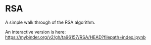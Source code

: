 # RSA

A simple walk through of the RSA algorithm.

An interactive version is here: https://mybinder.org/v2/gh/ta96157/RSA/HEAD?filepath=index.ipynb
